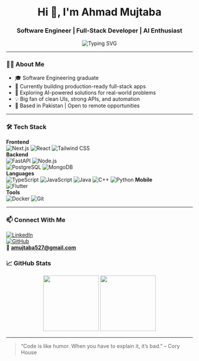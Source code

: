 <h1 align="center">Hi 👋, I'm Ahmad Mujtaba</h1>
<h3 align="center">Software Engineer | Full-Stack Developer | AI Enthusiast</h3>

<p align="center">
  <img src="https://readme-typing-svg.demolab.com?font=Fira+Code&pause=1000&center=true&vCenter=true&width=435&lines=Building+intelligent+and+efficient+apps;Passionate+about+AI%2C+web+and+automation;Always+learning+%F0%9F%93%9A;Let's+build+together+%F0%9F%9A%80" alt="Typing SVG" />
</p>

---

### 👨‍💻 About Me

- 🎓 Software Engineering graduate  
- 💼 Currently building production-ready full-stack apps  
- 🧠 Exploring AI-powered solutions for real-world problems  
- 💡 Big fan of clean UIs, strong APIs, and automation  
- 📌 Based in Pakistan | Open to remote opportunities

---

### 🛠 Tech Stack

**Frontend**  
![Next.js](https://img.shields.io/badge/-Next.js-000?logo=next.js&logoColor=white) ![React](https://img.shields.io/badge/-React-61DAFB?logo=react&logoColor=black) ![Tailwind CSS](https://img.shields.io/badge/-Tailwind%20CSS-38B2AC?logo=tailwind-css&logoColor=white)  
**Backend**  
![FastAPI](https://img.shields.io/badge/-FastAPI-009688?logo=fastapi&logoColor=white) ![Node.js](https://img.shields.io/badge/-Node.js-339933?logo=node.js&logoColor=white)  
![PostgreSQL](https://img.shields.io/badge/-PostgreSQL-336791?logo=postgresql&logoColor=white)  ![MongoDB](https://img.shields.io/badge/-MongoDB-439743?logo=mongodb&logoColor=white)  
**Languages**  
![TypeScript](https://img.shields.io/badge/-TypeScript-3178C6?logo=typescript&logoColor=white) ![JavaScript](https://img.shields.io/badge/-JavaScript-F7DF1E?logo=javascript&logoColor=black)  ![Java](https://img.shields.io/badge/-Java-007396?logo=java&logoColor=white)  ![C++](https://img.shields.io/badge/-C++-00599C?logo=c%2B%2B&logoColor=white) ![Python](https://img.shields.io/badge/-Python-3776AB?logo=python&logoColor=white) 
**Mobile**  
![Flutter](https://img.shields.io/badge/-Flutter-02569B?logo=flutter&logoColor=white)  
**Tools**  
![Docker](https://img.shields.io/badge/-Docker-2496ED?logo=docker&logoColor=white) ![Git](https://img.shields.io/badge/-Git-F05032?logo=git&logoColor=white)

---

### 📫 Connect With Me

[![LinkedIn](https://img.shields.io/badge/-LinkedIn-0077B5?logo=linkedin&logoColor=white)](https://www.linkedin.com/in/amujtaba527)  
[![GitHub](https://img.shields.io/badge/-GitHub-181717?logo=github&logoColor=white)](https://github.com/amujtaba527)  
📧 **amujtaba527@gmail.com**

### 📈 GitHub Stats

<p align="center">
  <img src="https://github-readme-stats.vercel.app/api?username=amujtaba527&show_icons=true&theme=github_dark&count_private=true&hide_border=true" height="150" />
  <img src="https://github-readme-streak-stats.herokuapp.com/?user=amujtaba527&theme=github-dark&hide_border=true" height="150" />
</p>

---

> “Code is like humor. When you have to explain it, it’s bad.” – Cory House

